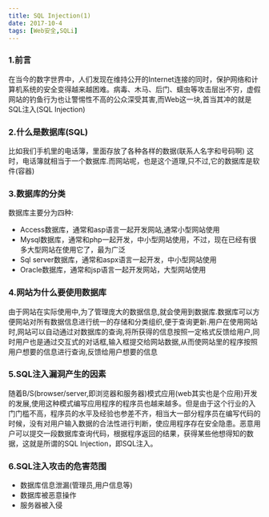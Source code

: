 ```yaml
---
title: SQL Injection(1)
date: 2017-10-4
tags: [Web安全,SQLi]
---
```


### 1.前言

在当今的数字世界中，人们发现在维持公开的Internet连接的同时，保护网络和计算机系统的安全变得越来越困难。病毒、木马、后门、蠕虫等攻击层出不穷，虚假网站的钓鱼行为也让警惕性不高的公众深受其害,而Web这一块,首当其冲的就是SQL注入(SQL Injection)
<!--more-->
### 2.什么是数据库(SQL)

比如我们手机里的电话簿，里面存放了各种各样的数据(联系人名字和号码啊) 这时，电话簿就相当于一个数据库.而网站呢，也是这个道理,只不过,它的数据库是软件(容器)

### 3.数据库的分类

数据库主要分为四种:

*   Access数据库，通常和asp语言一起开发网站,通常小型网站使用
*   Mysql数据库，通常和php一起开发，中小型网站使用，不过，现在已经有很多大型网站在使用它了，最为广泛
*   Sql server数据库，通常和aspx语言一起开发，中小型网站使用
*   Oracle数据库，通常和jsp语言一起开发网站，大型网站使用
### 4.网站为什么要使用数据库

由于网站在实际使用中,为了管理庞大的数据信息,就会使用到数据库.数据库可以方便网站对所有数据信息进行统一的存储和分类组织,便于查询更新.用户在使用网站时,网站可以自动通过对数据库的查询,将所获得的信息按照一定格式反馈给用户,同时用户也是通过交互式的对话框,输入框提交给网站数据,从而使网站里的程序按照用户想要的信息进行查询,反馈给用户想要的信息

### 5.SQL注入漏洞产生的因素 

随着B/S(browser/server,即浏览器和服务器)模式应用(web其实也是个应用)开发的发展,使用这种模式编写应用程序的程序员也越来越多。但是由于这个行业的入门门槛不高，程序员的水平及经验也参差不齐，相当大一部分程序员在编写代码的时候，没有对用户输入数据的合法性进行判断，使应用程序存在安全隐患。恶意用户可以提交一段数据库查询代码，根据程序返回的结果，获得某些他想得知的数据，这就是所谓的SQL Injection，即SQL注入。

### 6.SQL注入攻击的危害范围

*   数据库信息泄漏(管理员,用户信息等)
*   数据库被恶意操作
*   服务器被入侵
